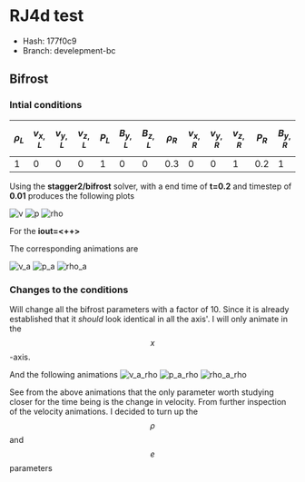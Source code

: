 <script
  src="https://cdn.mathjax.org/mathjax/latest/MathJax.js?config=TeX-AMS-MML_HTMLorMML"
  type="text/javascript">
</script>
# RJ4d test

* Hash: 177f0c9
* Branch: develepment-bc


## Bifrost
### Intial conditions
|$$\rho_L$$|$$v_{x,L}$$|$$v_{y,L}$$|$$v_{z,L}$$|$$P_L$$|$$B_{y,L}$$|$$B_{z,L}$$|$$\rho_R$$|$$v_{x,R}$$|$$v_{y,R}$$|$$v_{z,R}$$|$$P_R$$|$$B_{y,R}$$|$$B_{z,R}$$|
|---|---|---|---|---|---|---|---|---|---|---|---|---|---|
|1|0|0|0|1|0|0|0.3|0|0|1|0.2|1|0|

Using the **stagger2/bifrost** solver, with a end time of **t=0.2** and timestep of **0.01** produces the following plots

![v](images/rj4d/ic/rj4d_v.png)
![p](images/rj4d/ic/rj4d_p.png)
![rho](images/rj4d/ic/rj4d_rho.png)

For the **iout=<++>**

The corresponding animations are

![v_a](images/rj4d/ic/rj4d_v.gif)
![p_a](images/rj4d/ic/rj4d_p.gif)
![rho_a](images/rj4d/ic/rj4d_rho.gif)

### Changes to the conditions

Will change all the bifrost parameters with a factor of 10. 
Since it is already established that it *should* look identical in all the axis'. 
I will only animate in the $$x$$-axis. 


And the following animations
![v_a_rho](images/rj4d/changes/rj4d_v.gif)
![p_a_rho](images/rj4d/changes/rj4d_p.gif)
![rho_a_rho](images/rj4d/changes/rj4d_rho.gif)


See from the above animations that the only parameter worth studying closer for the time being is the change in velocity. 
From further inspection of the velocity animations. 
I decided to turn up the $$\rho$$ and $$e$$ parameters
